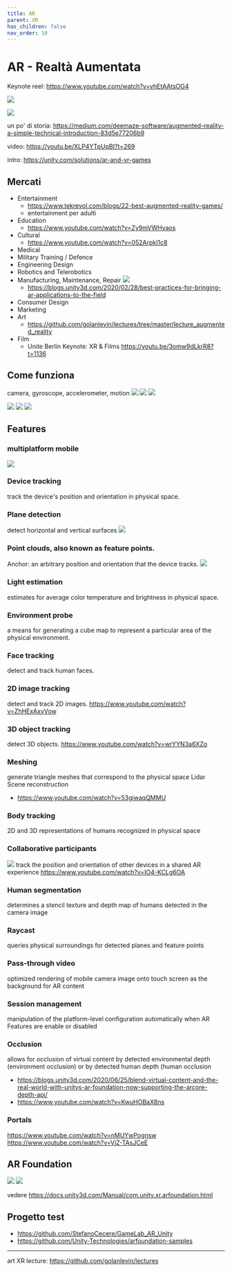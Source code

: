 ```yaml
---
title: AR
parent: XR
has_children: false
nav_order: 10
---
```


# AR - Realtà Aumentata
Keynote reel: <https://www.youtube.com/watch?v=vhEtAAtsOG4>

![](img/my_draw.svg)


![](img/MixedReality.webp)

un po' di storia:
<https://medium.com/deemaze-software/augmented-reality-a-simple-technical-introduction-83d5e77206b9>

video: <https://youtu.be/XLP4YTpUpBI?t=269>

intro: <https://unity.com/solutions/ar-and-vr-games>

## Mercati
- Entertainment
	- <https://www.tekrevol.com/blogs/22-best-augmented-reality-games/>
	- entertainment per adulti
- Education
	- <https://www.youtube.com/watch?v=Zy9mVWHvaos>
- Cultural
	- <https://www.youtube.com/watch?v=052ArpkI1c8>
- Medical
- Military Training / Defence
- Engineering Design
- Robotics and Telerobotics
- Manufacturing, Maintenance, Repair
![](img/industrial.webp)
	- <https://blogs.unity3d.com/2020/02/28/best-practices-for-bringing-ar-applications-to-the-field>
- Consumer Design
- Marketing
- Art
	- <https://github.com/golanlevin/lectures/tree/master/lecture_augmented_reality>
- Film
	- Unite Berlin Keynote: XR & Films <https://youtu.be/3omw9dLkrR8?t=1136>

## Come funziona
camera, gyroscope, accelerometer, motion
![](img/6dof2.webp)
![](img/6dof.webp)
![](img/visualinertialodometry.webp)

![](img/fundamental-concepts.webp)
![](img/triangulation.webp)
![](img/cloud.webp)

## Features
### multiplatform mobile
![](img/mobile-ar.webp)

### Device tracking
track the device's position and orientation in physical space.

### Plane detection
detect horizontal and vertical surfaces
![](img/planedetection.webp)

### Point clouds, also known as feature points.
Anchor: an arbitrary position and orientation that the device tracks.
![](img/anchorpoints.webp)


### Light estimation
estimates for average color temperature and brightness in physical space.

### Environment probe
a means for generating a cube map to represent a particular area of the physical environment.

### Face tracking
detect and track human faces.

### 2D image tracking
detect and track 2D images.
<https://www.youtube.com/watch?v=ZhHExAxyVow>

### 3D object tracking
detect 3D objects.
<https://www.youtube.com/watch?v=wrYYN3a6XZo>

### Meshing
generate triangle meshes that correspond to the physical space
Lidar Scene reconstruction
- <https://www.youtube.com/watch?v=53giwaqQMMU>

### Body tracking
2D and 3D representations of humans recognized in physical space

### Collaborative participants
![](img/Worldmapsharing.webp)
track the position and orientation of other devices in a shared AR experience
<https://www.youtube.com/watch?v=IO4-KCLg6OA>

### Human segmentation
determines a stencil texture and depth map of humans detected in the camera image

### Raycast
queries physical surroundings for detected planes and feature points

### Pass-through video
optimized rendering of mobile camera image onto touch screen as the background for AR content

### Session management
manipulation of the platform-level configuration automatically when AR Features are enable or disabled

### Occlusion
allows for occlusion of virtual content by detected environmental depth (environment occlusion) or by detected human depth (human occlusion

- <https://blogs.unity3d.com/2020/06/25/blend-virtual-content-and-the-real-world-with-unitys-ar-foundation-now-supporting-the-arcore-depth-api/>
- <https://www.youtube.com/watch?v=KwuHOBaX8ns>

### Portals
<https://www.youtube.com/watch?v=nMUYwPognsw>
<https://www.youtube.com/watch?v=VjZ-TAsJCeE>

## AR Foundation
![](img/ARFoundation-scheme.webp)
![](img/ARFoundation_class.webp)

vedere <https://docs.unity3d.com/Manual/com.unity.xr.arfoundation.html>

## Progetto test
- <https://github.com/StefanoCecere/GameLab_AR_Unity>
- <https://github.com/Unity-Technologies/arfoundation-samples>



----
art XR lecture: <https://github.com/golanlevin/lectures>
